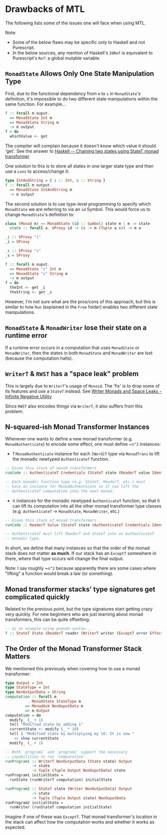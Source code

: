 # Drawbacks of MTL

The following lists some of the issues one will face when using MTL.

Note:
- Some of the below flaws may be specific only to Haskell and not Purescript.
- In the below sources, any mention of Haskell's `IORef` is equivalent to Purescript's `Ref`: a global mutable variable.

## `MonadState` Allows Only One State Manipulation Type

First, due to the functional dependency from `m` to `s` in `MonadState`'s definition, it's impossible to do two different state manipulations within the same function. For example...
```purescript
f :: forall m ouput.
  => MonadState Int m
  => MonadState String m
  -> m output
f = do
  whichValue <- get
```

The compiler will complain because it doesn't know which value it should 'get'. See the answer to [Haskell -- Chaining two states using StateT monad transformer](https://stackoverflow.com/a/49782427)

One solution to this is to store all states in one larger state type and then use a `Lens` to access/change it:
```purescript
type IntAndString = { i :: Int, s :: String }
f :: forall m output.
  => MonadState IntAndString m
  -> m output
```

The second solution is to use type-level programming to specify which `MonadState` we are referring to via an `id` Symbol. This would force us to change `MonadState`'s definition to:
```purescript
class (Monad m) <= MonadState (id :: Symbol) state m | m -> state
  state :: forall a. SProxy id -> (s -> m (Tuple a s)) -> m a

_i :: SProxy "i"
_i = SProxy

_s :: SProxy "s"
_s = SProxy

f :: forall m ouput.
  => MonadState "i" Int m
  => MonadState "s" String m
  -> m output
f = do
  theInt <- get _i
  theString <- get _s
```

However, I'm not sure what are the pros/cons of this approach, but this is similar to how `Run` (explained in the `Free` folder) enables two different state manipulations.

## `MonadState` & `MonadWriter` lose their state on a runtime error

If a runtime error occurs in a computation that uses `MonadState` or `MonadWriter`, then the states in both `MonadState` and `MonadWriter` are lost (because the computation halts).

## `WriterT` & `RWST` has a "space leak" problem

This is largely due to `WriterT`'s usage of `Monoid`. The 'fix' is to drop some of its features and use a `StateT` instead. See [Writer Monads and Space Leaks - Infinite Negative Utility](https://blog.infinitenegativeutility.com/2016/7/writer-monads-and-space-leaks)

Since `RWST` also encodes things via `WriterT`, it also suffers from this problem.

## N-squared-ish Monad Transformer Instances

Whenever one wants to define a new monad transformer (e.g. `MonadAuthenticate`) to encode some effect, one must define ~`n^2` instances:
- 1 `MonadAuthenticate` instance for each `[Word]T` type via `MonadTrans` to lift the monadic newtyped `AuthenticateT` function.

```purescript
-- Given this stack of monad transformers
runCode :: AuthenticateT Credentials (StateT state (ReaderT value Identity Unit))

-- Each monadic function type (e.g. StateT, ReaderT, etc.) must
-- have an instance for MonadAuthenticate so it can lift the
-- AuthenticateT computation into the next monad.
```

- n instances for the monadic newtyped `AuthenticateT` function, so that it can lift its computation into all the other monad transformer type classes (e.g. `AuthenticateT` -> `MonadState`, `MonadWriter`, etc.)

```purescript
-- Given this stack of monad transformers
runCode :: ReaderT Value (StateT state (AuthenticateT Credentials Identity Unit))

-- AuthenticateT must lift ReaderT and StateT into an AuthenticateT
-- monadic type.
```

In short, we define that many instances so that the order of the monad stack does not matter **as much**. If our stack has an `ExceptT` somewhere in there, where that type occurs will change the final output.

Note: I say roughly **~**`n^2` because apparently there are some cases where "lifting" a function would break a law (or something).

## Monad transformer stacks' type signatures get complicated quickly

Related to the previous point, but the type signatures start getting crazy very quickly. For new beginners who are just learning about monad transformers, this can be quite offsetting:
```purescript
-- as an example using pseudo-syntax...
f :: StateT State (ReaderT reader (WriterT writer (ExceptT error Effect output) output))
```

## The Order of the Monad Transformer Stack Matters

We mentioned this previously when covering how to use a monad transformer:
```purescript
type Output = Int
type StateType = Int
type NonOutputData = String
computation :: forall m
          . MonadState StateType m
         => MonadAsk NonOuputData m
         => m Output
computation = do
  modify_ (_ + 1)
  tell "Modified state by adding 1"
  currentState <- modify (_ * 10)
  tell $ "Modified state by multiplying by 10. It is now "
    <> show currentState
  modify_ (_ + 1)

-- Both `program1` and `program2` support the necessary
-- capabilities to run `computation`.
runProgram1 :: WriterT NonOutputData (State state) Output
            -> state
            -> Tuple (Tuple Output NonOuputData) state
runProgram1 initialState =
  runState (runWriterT computation) initialState

runProgram2 :: StateT state (Writer NonOutputData) Output
            -> state
            -> Tuple (Tuple Output state) NonOuputData
runProgram2 initialState =
  runWriter (runStateT computation initialState)
```

Imagine if one of these was `ExceptT`. That monad transformer's location in the stack can affect how the computation works and whether it works as expected.
